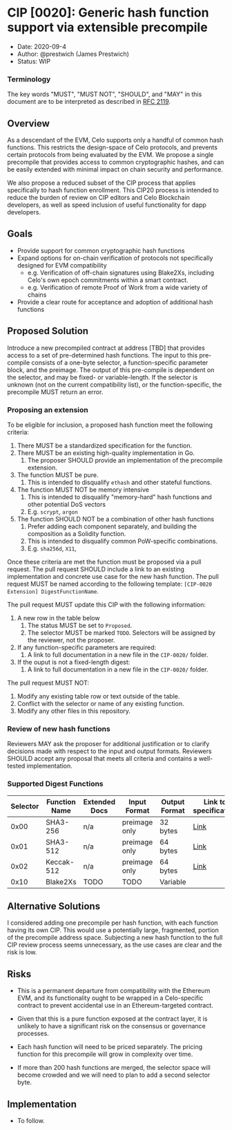 # CIP [0020]: Generic hash function support via extensible precompile

- Date: 2020-09-4
- Author: @prestwich (James Prestwich)
- Status: WIP

### Terminology

The key words "MUST", "MUST NOT", "SHOULD", and "MAY" in this document are to be interpreted as described in 
[RFC 2119](https://www.rfc-editor.org/rfc/rfc2119.html).

## Overview

As a descendant of the EVM, Celo supports only a handful of common hash 
functions. This restricts the design-space of Celo protocols, and prevents
certain protocols from being evaluated by the EVM. We propose a single 
precompile that provides access to common cryptographic hashes, and can
be easily extended with minimal impact on chain security and performance.

We also propose a reduced subset of the CIP process that applies specifically
to hash function enrollment. This CIP20 process is intended to reduce the 
burden of review on CIP editors and Celo Blockchain developers, as well as
speed inclusion of useful functionality for dapp developers. 

## Goals

- Provide support for common cryptographic hash functions
- Expand options for on-chain verification of protocols not specifically 
designed for EVM compatibility
    - e.g. Verification of off-chain signatures using Blake2Xs, including Celo's 
    own epoch commitments within a smart contract.
    - e.g. Verification of remote Proof of Work from a wide variety of chains
- Provide a clear route for acceptance and adoption of additional hash functions

## Proposed Solution

Introduce a new precompiled contract at address [TBD] that provides access to 
a set of pre-determined hash functions. The input to this pre-compile consists 
of a one-byte selector, a function-specific parameter block, and the preimage. 
The output of this pre-compile is dependent on the selector, and may be fixed- 
or variable-length. If the selector is unknown (not on the current 
compatibility list), or the function-specific, the precompile MUST return an 
error.

### Proposing an extension

To be eligible for inclusion, a proposed hash function meet the following 
criteria:

1. There MUST be a standardized specification for the function.
1. There MUST be an existing high-quality implementation in Go.
    1. The proposer SHOULD provide an implementation of the precompile 
    extension.
1. The function MUST be pure.
    1. This is intended to disqualify `ethash` and other stateful functions.
1. The function MUST NOT be memory intensive
    1. This is intended to disqualify "memory-hard" hash functions and other 
    potential DoS vectors
    1. E.g. `scrypt`, `argon`
1. The function SHOULD NOT be a combination of other hash functions
    1. Prefer adding each component separately, and building the composition
    as a Solidity function.
    1. This is intended to disqualify common PoW-specific combinations.
    1. E.g. `sha256d`, `X11`,

Once these criteria are met the function must be proposed via a pull request. 
The pull request SHOULD include a link to an existing implementation and 
concrete use case for the new hash function. The pull request MUST be named 
according to the following template: `[CIP-0020 Extension] DigestFunctionName`.

The pull request MUST update this CIP with the following information:

1. A new row in the table below
    1. The status MUST be set to `Proposed`.
    1. The selector MUST be marked `TODO`. Selectors will be assigned by the 
    reviewer, not the proposer.
1. If any function-specific parameters are required:
    1. A link to full documentation in a new file in the `CIP-0020/` folder.
1. If the ouput is not a fixed-length digest:
    1. A link to full documentation in a new file in the `CIP-0020/` folder.


The pull request MUST NOT:

1. Modify any existing table row or text outside of the table.
1. Conflict with the selector or name of any existing function.
1. Modify any other files in this repository.

### Review of new hash functions

Reviewers MAY ask the proposer for additional justification or to clarify 
decisions made with respect to the input and output formats. Reviewers SHOULD 
accept any proposal that meets all criteria and contains a well-tested 
implementation.


### Supported Digest Functions

<!--
Update using https://www.tablesgenerator.com/markdown_tables
-->

| Selector | Function Name | Extended Docs | Input Format  | Output Format | Link to specification                                            | Status   |
|----------|---------------|---------------|---------------|---------------|------------------------------------------------------------------|----------|
| 0x00     | SHA3-256      | n/a           | preimage only | 32 bytes      | [Link](https://nvlpubs.nist.gov/nistpubs/FIPS/NIST.FIPS.202.pdf) | Proposed |
| 0x01     | SHA3-512      | n/a           | preimage only | 64 bytes      | [Link](https://nvlpubs.nist.gov/nistpubs/FIPS/NIST.FIPS.202.pdf) | Proposed |
| 0x02     | Keccak-512    | n/a           | preimage only | 64 bytes      | [Link](https://nvlpubs.nist.gov/nistpubs/FIPS/NIST.FIPS.202.pdf) | Proposed |
| 0x10     | Blake2Xs      | TODO          | TODO          | Variable      |                                                                  | Proposed |

## Alternative Solutions

I considered adding one precompile per hash function, with each function 
having its own CIP. This would use a potentially large, fragmented, portion
of the precompile address space. Subjecting a new hash function to the full CIP
review process seems unnecessary, as the use cases are clear and the risk is 
low.

## Risks

- This is a permanent departure from compatibility with the Ethereum EVM, and 
its functionality ought to be wrapped in a Celo-specific contract to prevent 
accidental use in an Ethereum-targeted contract.

- Given that this is a pure function exposed at the contract layer, it is 
unlikely to have a significant risk on the consensus or governance processes.

- Each hash function will need to be priced separately. The pricing function for
this precompile will grow in complexity over time.

- If more than 200 hash functions are merged, the selector space will become 
crowded and we will need to plan to add a second selector byte.

## Implementation

* To follow.
